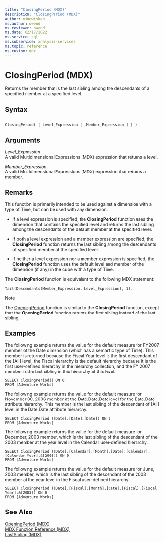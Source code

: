 ```yaml
---
title: "ClosingPeriod (MDX)"
description: "ClosingPeriod (MDX)"
author: minewiskan
ms.author: owend
ms.reviewer: owend
ms.date: 02/17/2022
ms.service: sql
ms.subservice: analysis-services
ms.topic: reference
ms.custom: mdx
---
```

# ClosingPeriod (MDX)


  Returns the member that is the last sibling among the descendants of a specified member at a specified level.  
  
## Syntax  
  
```  
  
ClosingPeriod( [ Level_Expression [ ,Member_Expression ] ] )  
```  
  
## Arguments  
 *Level_Expression*  
 A valid Multidimensional Expressions (MDX) expression that returns a level.  
  
 *Member_Expression*  
 A valid Multidimensional Expressions (MDX) expression that returns a member.  
  
## Remarks  
 This function is primarily intended to be used against a dimension with a type of Time, but can be used with any dimension.  
  
-   If a level expression is specified, the **ClosingPeriod** function uses the dimension that contains the specified level and returns the last sibling among the descendants of the default member at the specified level.  
  
-   If both a level expression and a member expression are specified, the **ClosingPeriod** function returns the last sibling among the descendants of specified member at the specified level.  
  
-   If neither a level expression nor a member expression is specified, the **ClosingPeriod** function uses the default level and member of the dimension (if any) in the cube with a type of Time.  
  
 The **ClosingPeriod** function is equivalent to the following MDX statement:  
  
 `Tail(Descendants(Member_Expression, Level_Expression), 1)`.  
  
> [!NOTE]  
>  The [OpeningPeriod](../mdx/openingperiod-mdx.md) function is similar to the **ClosingPeriod** function, except that the **OpeningPeriod** function returns the first sibling instead of the last sibling.  
  
## Examples  
 The following example returns the value for the default measure for FY2007 member of the Date dimension (which has a semantic type of Time). This member is returned because the Fiscal Year level is the first descendant of the [All] level, the Fiscal hierarchy is the default hierarchy because it is the first user-defined hierarchy in the hierarchy collection, and the FY 2007 member is the last sibling in this hierarchy at this level.  
  
```  
SELECT ClosingPeriod() ON 0  
FROM [Adventure Works]  
```  
  
 The following example returns the value for the default measure for November 30, 2006 member at the Date.Date.Date level for the Date.Date attribute hierarchy. This member is the last sibling of the descendant of [All] level in the Date.Date attribute hierarchy.  
  
```  
SELECT ClosingPeriod ([Date].[Date].[Date]) ON 0  
FROM [Adventure Works]  
```  
  
 The following example returns the value for the default measure for December, 2003 member, which is the last sibling of the descendant of the 2003 member at the year level in the Calendar user-defined hierarchy.  
  
```  
SELECT ClosingPeriod ([Date].[Calendar].[Month],[Date].[Calendar].[Calendar Year].&[2003]) ON 0  
FROM [Adventure Works]  
```  
  
 The following example returns the value for the default measure for June, 2003 member, which is the last sibling of the descendant of the 2003 member at the year level in the Fiscal user-defined hierarchy.  
  
```  
SELECT ClosingPeriod ([Date].[Fiscal].[Month],[Date].[Fiscal].[Fiscal Year].&[2003]) ON 0  
FROM [Adventure Works]  
```  
  
## See Also  
 [OpeningPeriod &#40;MDX&#41;](../mdx/openingperiod-mdx.md)   
 [MDX Function Reference &#40;MDX&#41;](../mdx/mdx-function-reference-mdx.md)   
 [LastSibling &#40;MDX&#41;](../mdx/lastsibling-mdx.md)  
  
  
